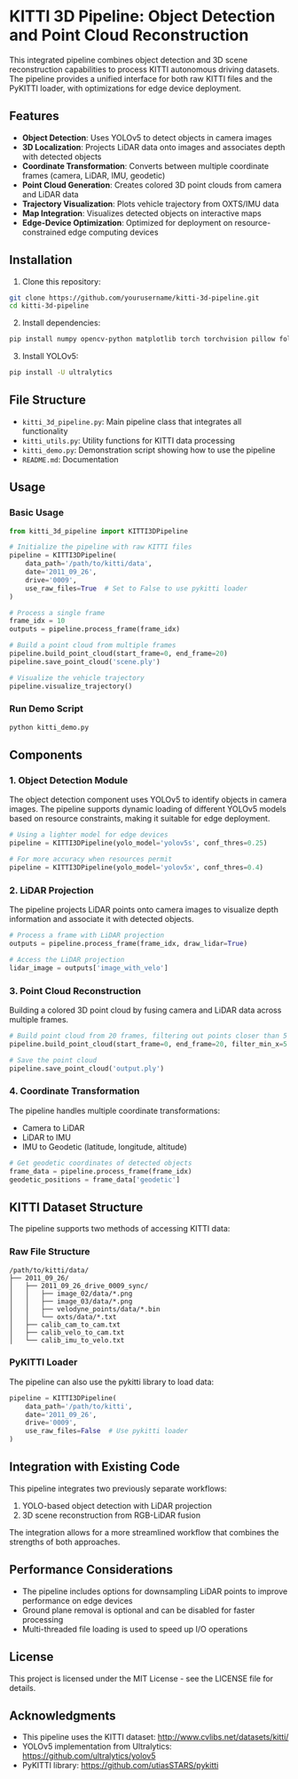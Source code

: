 # KITTI 3D Pipeline: Object Detection and Point Cloud Reconstruction

This integrated pipeline combines object detection and 3D scene reconstruction capabilities to process KITTI autonomous driving datasets. The pipeline provides a unified interface for both raw KITTI files and the PyKITTI loader, with optimizations for edge device deployment.

## Features

- **Object Detection**: Uses YOLOv5 to detect objects in camera images
- **3D Localization**: Projects LiDAR data onto images and associates depth with detected objects
- **Coordinate Transformation**: Converts between multiple coordinate frames (camera, LiDAR, IMU, geodetic)
- **Point Cloud Generation**: Creates colored 3D point clouds from camera and LiDAR data
- **Trajectory Visualization**: Plots vehicle trajectory from OXTS/IMU data
- **Map Integration**: Visualizes detected objects on interactive maps
- **Edge-Device Optimization**: Optimized for deployment on resource-constrained edge computing devices

## Installation

1. Clone this repository:
```bash
git clone https://github.com/yourusername/kitti-3d-pipeline.git
cd kitti-3d-pipeline
```

2. Install dependencies:
```bash
pip install numpy opencv-python matplotlib torch torchvision pillow folium pymap3d pykitti scikit-learn plyfile
```

3. Install YOLOv5:
```bash
pip install -U ultralytics
```

## File Structure

- `kitti_3d_pipeline.py`: Main pipeline class that integrates all functionality
- `kitti_utils.py`: Utility functions for KITTI data processing
- `kitti_demo.py`: Demonstration script showing how to use the pipeline
- `README.md`: Documentation

## Usage

### Basic Usage

```python
from kitti_3d_pipeline import KITTI3DPipeline

# Initialize the pipeline with raw KITTI files
pipeline = KITTI3DPipeline(
    data_path='/path/to/kitti/data',
    date='2011_09_26',
    drive='0009',
    use_raw_files=True  # Set to False to use pykitti loader
)

# Process a single frame
frame_idx = 10
outputs = pipeline.process_frame(frame_idx)

# Build a point cloud from multiple frames
pipeline.build_point_cloud(start_frame=0, end_frame=20)
pipeline.save_point_cloud('scene.ply')

# Visualize the vehicle trajectory
pipeline.visualize_trajectory()
```

### Run Demo Script

```bash
python kitti_demo.py
```

## Components

### 1. Object Detection Module

The object detection component uses YOLOv5 to identify objects in camera images. The pipeline supports dynamic loading of different YOLOv5 models based on resource constraints, making it suitable for edge deployment.

```python
# Using a lighter model for edge devices
pipeline = KITTI3DPipeline(yolo_model='yolov5s', conf_thres=0.25)

# For more accuracy when resources permit
pipeline = KITTI3DPipeline(yolo_model='yolov5x', conf_thres=0.4)
```

### 2. LiDAR Projection

The pipeline projects LiDAR points onto camera images to visualize depth information and associate it with detected objects.

```python
# Process a frame with LiDAR projection
outputs = pipeline.process_frame(frame_idx, draw_lidar=True)

# Access the LiDAR projection
lidar_image = outputs['image_with_velo']
```

### 3. Point Cloud Reconstruction

Building a colored 3D point cloud by fusing camera and LiDAR data across multiple frames.

```python
# Build point cloud from 20 frames, filtering out points closer than 5 meters
pipeline.build_point_cloud(start_frame=0, end_frame=20, filter_min_x=5.0)

# Save the point cloud
pipeline.save_point_cloud('output.ply')
```

### 4. Coordinate Transformation

The pipeline handles multiple coordinate transformations:
- Camera to LiDAR
- LiDAR to IMU
- IMU to Geodetic (latitude, longitude, altitude)

```python
# Get geodetic coordinates of detected objects
frame_data = pipeline.process_frame(frame_idx)
geodetic_positions = frame_data['geodetic']
```

## KITTI Dataset Structure

The pipeline supports two methods of accessing KITTI data:

### Raw File Structure

```
/path/to/kitti/data/
├── 2011_09_26/
│   ├── 2011_09_26_drive_0009_sync/
│   │   ├── image_02/data/*.png
│   │   ├── image_03/data/*.png
│   │   ├── velodyne_points/data/*.bin
│   │   └── oxts/data/*.txt
│   ├── calib_cam_to_cam.txt
│   ├── calib_velo_to_cam.txt
│   └── calib_imu_to_velo.txt
```

### PyKITTI Loader

The pipeline can also use the pykitti library to load data:

```python
pipeline = KITTI3DPipeline(
    data_path='/path/to/kitti',
    date='2011_09_26',
    drive='0009',
    use_raw_files=False  # Use pykitti loader
)
```

## Integration with Existing Code

This pipeline integrates two previously separate workflows:
1. YOLO-based object detection with LiDAR projection
2. 3D scene reconstruction from RGB-LiDAR fusion

The integration allows for a more streamlined workflow that combines the strengths of both approaches.

## Performance Considerations

- The pipeline includes options for downsampling LiDAR points to improve performance on edge devices
- Ground plane removal is optional and can be disabled for faster processing
- Multi-threaded file loading is used to speed up I/O operations

## License

This project is licensed under the MIT License - see the LICENSE file for details.

## Acknowledgments

- This pipeline uses the KITTI dataset: http://www.cvlibs.net/datasets/kitti/
- YOLOv5 implementation from Ultralytics: https://github.com/ultralytics/yolov5
- PyKITTI library: https://github.com/utiasSTARS/pykitti
